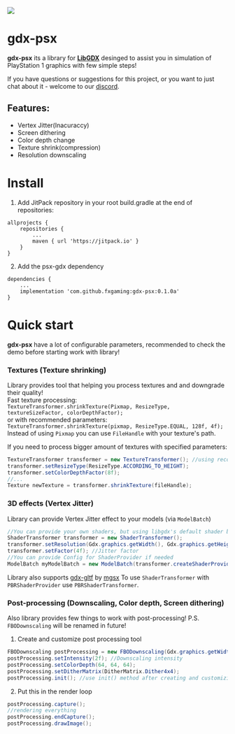 
[![](https://jitpack.io/v/fxgaming/gdx-psx.svg)](https://jitpack.io/#fxgaming/gdx-psx)
# gdx-psx
**gdx-psx** its a library for [**LibGDX**](https://github.com/libgdx/libgdx) desinged to assist you in simulation of PlayStation 1
graphics with few simple steps!

If you have questions or suggestions for this project, or you want to just chat about it - welcome to our [discord](https://discord.gg/2FqQQxyFS8).

## Features:
- Vertex Jitter(Inacuraccy)
- Screen dithering
- Color depth change
- Texture shrink(compression)
- Resolution downscaling

# Install
1. Add JitPack repository in your root build.gradle at the end of repositories:
```
allprojects {
    repositories {
        ...
        maven { url 'https://jitpack.io' }
    }
}
```
2. Add the psx-gdx dependency
```
dependencies {
    ...
    implementation 'com.github.fxgaming:gdx-psx:0.1.0a'
}
```

# Quick start
**gdx-psx** have a lot of configurable parameters, recommended to check
the demo before starting work with library!

### Textures (Texture shrinking)
Library provides tool that helping you process textures and and downgrade their quality! <br/>
Fast texture processing: <br/>
`TextureTransformer.shrinkTexture(Pixmap, ResizeType, textureSizeFactor, colorDepthFactor);` <br/>
or with recommended parameters: <br/>
`TextureTransformer.shrinkTexture(pixmap, ResizeType.EQUAL, 128f, 4f);` <br/>
Instead of using `Pixmap` you can use `FileHandle` with your texture's path.

If you need to process bigger amount of textures with specified parameters:
```java
TextureTransformer transformer = new TextureTransformer(); //using recommended parameters by default
transformer.setResizeType(ResizeType.ACCORDING_TO_HEIGHT);
transformer.setColorDepthFactor(8f);
//...
Texture newTexture = transformer.shrinkTexture(fileHandle);
```

### 3D effects (Vertex Jitter)
Library can provide Vertex Jitter effect to your models (via `ModelBatch`)
```java
//You can provide your own shaders, but using libgdx's default shader by default.
ShaderTransformer transformer = new ShaderTransformer(); 
transformer.setResolution(Gdx.graphics.getWidth(), Gdx.graphics.getHeight());
transformer.setFactor(4f); //Jitter factor
//You can provide Config for ShaderProvider if needed
ModelBatch myModelBatch = new ModelBatch(transformer.createShaderProvider());
```
Library also supports [gdx-gltf](https://github.com/mgsx-dev/gdx-gltf) by [mgsx](https://github.com/mgsx-dev)
To use `ShaderTransformer` with `PBRShaderProvider` use `PBRShaderTransformer`.

### Post-processing (Downscaling, Color depth, Screen dithering)
Also library provides few things to work with post-processing!
P.S. `FBODownscaling` will be renamed in future!

1. Create and customize post processing tool
```java
FBODownscaling postProcessing = new FBODownscaling(Gdx.graphics.getWidth(), Gdx.graphics.getHeight());
postProcessing.setIntensity(2f); //Downscaling intensity
postProcessing.setColorDepth(64, 64, 64);
postProcessing.setDitherMatrix(DitherMatrix.Dither4x4);
postProcessing.init(); //use init() method after creating and customizing object.
```
2. Put this in the render loop
```java
postProcessing.capture();
//rendering everything
postProcessing.endCapture();
postProcessing.drawImage();
```
